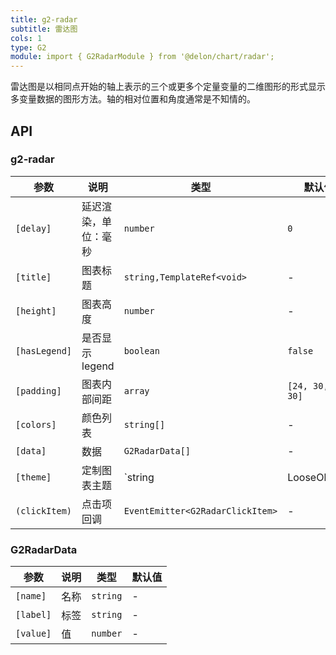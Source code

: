 ```yaml
---
title: g2-radar
subtitle: 雷达图
cols: 1
type: G2
module: import { G2RadarModule } from '@delon/chart/radar';
---
```


雷达图是以相同点开始的轴上表示的三个或更多个定量变量的二维图形的形式显示多变量数据的图形方法。轴的相对位置和角度通常是不知情的。

## API

### g2-radar

| 参数 | 说明 | 类型 | 默认值 |
|----|----|----|-----|
| `[delay]` | 延迟渲染，单位：毫秒 | `number` | `0` |
| `[title]` | 图表标题 | `string,TemplateRef<void>` | - |
| `[height]` | 图表高度 | `number` | - |
| `[hasLegend]` | 是否显示 legend | `boolean` | `false` |
| `[padding]` | 图表内部间距 | `array` | `[24, 30, 16, 30]` |
| `[colors]` | 颜色列表 | `string[]` | - |
| `[data]` | 数据 | `G2RadarData[]` | - |
| `[theme]` | 定制图表主题 | `string | LooseObject` | - |
| `(clickItem)` | 点击项回调 | `EventEmitter<G2RadarClickItem>` | - |

### G2RadarData

| 参数 | 说明 | 类型 | 默认值 |
|----|----|----|-----|
| `[name]` | 名称 | `string` | - |
| `[label]` | 标签 | `string` | - |
| `[value]` | 值 | `number` | - |

